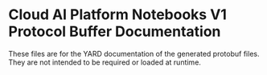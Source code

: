# Cloud AI Platform Notebooks V1 Protocol Buffer Documentation

These files are for the YARD documentation of the generated protobuf files.
They are not intended to be required or loaded at runtime.
